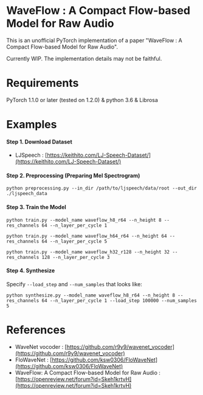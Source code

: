 # WaveFlow : A Compact Flow-based Model for Raw Audio

This is an unofficial PyTorch implementation of a paper "WaveFlow : A Compact Flow-based Model for Raw Audio".

Currently WIP. The implementation details may not be faithful.

# Requirements

PyTorch 1.1.0 or later (tested on 1.2.0) & python 3.6 & Librosa


# Examples

#### Step 1. Download Dataset

- LJSpeech : [https://keithito.com/LJ-Speech-Dataset/](https://keithito.com/LJ-Speech-Dataset/)

#### Step 2. Preprocessing (Preparing Mel Spectrogram)

`python preprocessing.py --in_dir /path/to/ljspeech/data/root --out_dir ./ljspeech_data`

#### Step 3. Train the Model

`python train.py --model_name waveflow_h8_r64 --n_height 8 --res_channels 64 --n_layer_per_cycle 1`

`python train.py --model_name waveflow_h64_r64 --n_height 64 --res_channels 64 --n_layer_per_cycle 5`

`python train.py --model_name waveflow_h32_r128 --n_height 32 --res_channels 128 --n_layer_per_cycle 3`

#### Step 4. Synthesize

Specify `--load_step` and `--num_samples` that looks like: 

`python synthesize.py --model_name waveflow_h8_r64 --n_height 8 --res_channels 64 --n_layer_per_cycle 1 --load_step 100000 --num_samples 5`

# References

- WaveNet vocoder : [https://github.com/r9y9/wavenet_vocoder](https://github.com/r9y9/wavenet_vocoder)
- FloWaveNet : [https://github.com/ksw0306/FloWaveNet](https://github.com/ksw0306/FloWaveNet)
- WaveFlow: A Compact Flow-based Model for Raw Audio : [https://openreview.net/forum?id=Skeh1krtvH](https://openreview.net/forum?id=Skeh1krtvH)